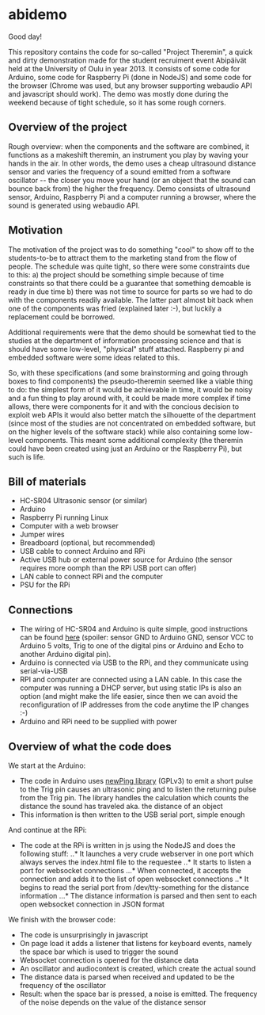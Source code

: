 abidemo
=======

Good day!

This repository contains the code for so-called "Project Theremin", a quick and dirty demonstration made for the student recruiment event Abipäivät held at the University of Oulu in year 2013. It consists of some code for Arduino, some code for Raspberry Pi (done in NodeJS) and some code for the browser (Chrome was used, but any browser supporting webaudio API and javascript should work). The demo was mostly done during the weekend because of tight schedule, so it has some rough corners.

## Overview of the project

Rough overview: when the components and the software are combined, it functions as a makeshift theremin, an instrument you play by waving your hands in the air. In other words, the demo uses a cheap ultrasound distance sensor and varies the frequency of a sound emitted from a software oscillator -- the closer you move your hand (or an object that the sound can bounce back from) the higher the frequency. Demo consists of ultrasound sensor, Arduino, Raspberry Pi and a computer running a browser, where the sound is generated using webaudio API.

## Motivation

The motivation of the project was to do something "cool" to show off to the students-to-be to attract them to the marketing stand from the flow of people. The schedule was quite tight, so there were some constraints due to this: a) the project should be something simple because of time constraints so that there could be a guarantee that something demoable is ready in due time b) there was not time to source for parts so we had to do with the components readily available. The latter part almost bit back when one of the components was fried (explained later :-), but luckily a replacement could be borrowed.

Additional requirements were that the demo should be somewhat tied to the studies at the department of information processing science and that is should have some low-level, "physical" stuff attached. Raspberry pi and embedded software were some ideas related to this.

So, with these specifications (and some brainstorming and going through boxes to find components) the pseudo-theremin seemed like a viable thing to do: the simplest form of it would be achievable in time, it would be noisy and a fun thing to play around with, it could be made more complex if time allows, there were components for it and with the concious decision to exploit web APIs it would also better match the silhouette of the department (since most of the studies are not concentrated on embedded software, but on the higher levels of the software stack) while also containing some low-level components. This meant some additional complexity (the theremin could have been created using just an Arduino or the Raspberry Pi), but such is life.

## Bill of materials

* HC-SR04 Ultrasonic sensor (or similar)
* Arduino
* Raspberry Pi running Linux
* Computer with a web browser
* Jumper wires
* Breadboard (optional, but recommended)
* USB cable to connect Arduino and RPi
* Active USB hub or external power source for Arduino (the sensor requires more oomph than the RPi USB port can offer)
* LAN cable to connect RPi and the computer
* PSU for the RPi

## Connections

* The wiring of HC-SR04 and Arduino is quite simple, good instructions can be found [here](http://arduinobasics.blogspot.fi/2012/11/arduinobasics-hc-sr04-ultrasonic-sensor.html) (spoiler: sensor GND to Arduino GND, sensor VCC to Arduino 5 volts, Trig to one of the digital pins or Arduino and Echo to another Arduino digital pin).
* Arduino is connected via USB to the RPi, and they communicate using serial-via-USB
* RPI and computer are connected using a LAN cable. In this case the computer was running a DHCP server, but using static IPs is also an option (and might make the life easier, since then we can avoid the reconfiguration of IP addresses from the code anytime the IP changes :-)
* Arduino and RPi need to be supplied with power

## Overview of what the code does

We start at the Arduino:

* The code in Arduino uses [newPing library](https://code.google.com/p/arduino-new-ping/) (GPLv3) to emit a short pulse to the Trig pin causes an ultrasonic ping and to listen the returning pulse from the Trig pin. The library handles the calculation which counts the distance the sound has traveled aka. the distance of an object
* This information is then written to the USB serial port, simple enough

And continue at the RPi:

* The code at the RPi is written in js using the NodeJS and does the following stuff:
..* It launches a very crude webserver in one port which always serves the index.html file to the requestee
..* It starts to listen a port for websocket connections
...* When connected, it accepts the connection and adds it to the list of open websocket connections
..* It begins to read the serial port from /dev/tty-something for the distance information
...* The distance information is parsed and then sent to each open websocket connection in JSON format

We finish with the browser code:

* The code is unsurprisingly in javascript
* On page load it adds a listener that listens for keyboard events, namely the space bar which is used to trigger the sound
* Websocket connection is opened for the distance data
* An oscillator and audiocontext is created, which create the actual sound
* The distance data is parsed when received and updated to be the frequency of the oscillator
* Result: when the space bar is pressed, a noise is emitted. The frequency of the noise depends on the value of the distance sensor
